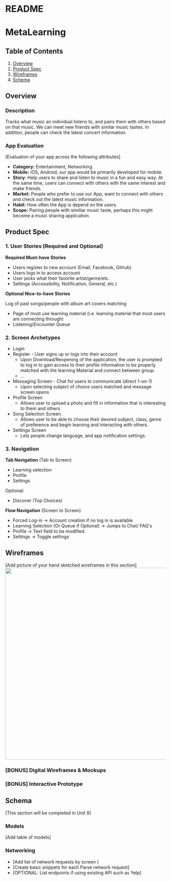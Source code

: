 README
===

# MetaLearning

## Table of Contents
1. [Overview](#Overview)
1. [Product Spec](#Product-Spec)
1. [Wireframes](#Wireframes)
2. [Schema](#Schema)

## Overview
### Description
Tracks what music an individual listens to, and pairs them with others based on that music. We can meet new friends with similar music tastes. In addition, people can check the latest concert information.

### App Evaluation
[Evaluation of your app across the following attributes]
- **Category:** Entertainment, Networking
- **Mobile:** iOS, Android, our app would be primarily developed for mobile.
- **Story:** Help users to share and listen to music in a fun and easy way. At the same time, users can connect with others with the same interest and make friends.
- **Market:** People who prefer to use our App, want to connect with others and check out the latest music information.
- **Habit:** How often the App is depend on the users.
- **Scope:** Pairing people with similiar music taste, perhaps this might become a music sharing application. 

## Product Spec

### 1. User Stories (Required and Optional)

**Required Must-have Stories**

* Users register to new account (Email, Facebook, Github)
* Users logs in to access account
* User picks what their favorite artist/genre/etc.
* Settings (Accessibility, Notification, General, etc.)

**Optional Nice-to-have Stories**

Log of past songs/people with album art covers matching
* Page of most use learning material (i.e. learning material that most users are connecting through)
* Listening/Encounter Queue


### 2. Screen Archetypes
* Login 
* Register - User signs up or logs into their account
   * Upon Download/Reopening of the application, the user is prompted to log in to gain access to their profile information to be properly matched with the learning Material and connect between group. 
   * ...
* Messaging Screen - Chat for users to communicate (direct 1-on-1)
   * Upon selecting subject of choice users matched and message screen opens
* Profile Screen 
   * Allows user to upload a photo and fill in information that is interesting to them and others
* Song Selection Screen.
   * Allows user to be able to choose their desired subject, class, genre of preference and begin learning and interacting with others.
* Settings Screen
   * Lets people change language, and app notification settings.

### 3. Navigation

**Tab Navigation** (Tab to Screen)

* Learning selection
* Profile
* Settings

Optional:
* Discover (Top Choices)

**Flow Navigation** (Screen to Screen)

* Forced Log-in -> Account creation if no log in is available
* Learning Selection (Or Queue if Optional) -> Jumps to Chat/ FAQ's
* Profile -> Text field to be modified. 
* Settings -> Toggle settings

## Wireframes
[Add picture of your hand sketched wireframes in this section]
<img src="http://g.recordit.co/uWXuIosXgV.gif" width=600>

### [BONUS] Digital Wireframes & Mockups

### [BONUS] Interactive Prototype

## Schema 
[This section will be completed in Unit 9]
### Models
[Add table of models]
### Networking
- [Add list of network requests by screen ]
- [Create basic snippets for each Parse network request]
- [OPTIONAL: List endpoints if using existing API such as Yelp]
